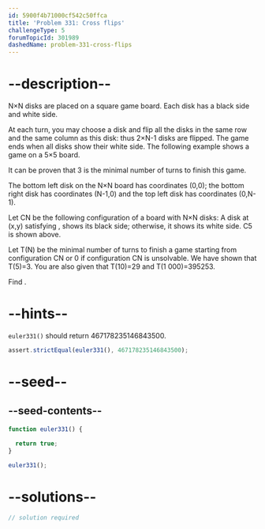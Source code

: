 ```yaml
---
id: 5900f4b71000cf542c50ffca
title: 'Problem 331: Cross flips'
challengeType: 5
forumTopicId: 301989
dashedName: problem-331-cross-flips
---
```


# --description--

N×N disks are placed on a square game board. Each disk has a black side and white side.

At each turn, you may choose a disk and flip all the disks in the same row and the same column as this disk: thus 2×N-1 disks are flipped. The game ends when all disks show their white side. The following example shows a game on a 5×5 board.

It can be proven that 3 is the minimal number of turns to finish this game.

The bottom left disk on the N×N board has coordinates (0,0); the bottom right disk has coordinates (N-1,0) and the top left disk has coordinates (0,N-1).

Let CN be the following configuration of a board with N×N disks: A disk at (x,y) satisfying , shows its black side; otherwise, it shows its white side. C5 is shown above.

Let T(N) be the minimal number of turns to finish a game starting from configuration CN or 0 if configuration CN is unsolvable. We have shown that T(5)=3. You are also given that T(10)=29 and T(1 000)=395253.

Find .

# --hints--

`euler331()` should return 467178235146843500.

```js
assert.strictEqual(euler331(), 467178235146843500);
```

# --seed--

## --seed-contents--

```js
function euler331() {

  return true;
}

euler331();
```

# --solutions--

```js
// solution required
```
